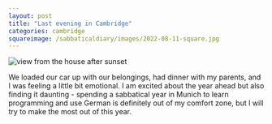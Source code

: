 ```yaml
---
layout: post
title: "Last evening in Cambridge"
categories: cambridge
squareimage: /sabbaticaldiary/images/2022-08-11-square.jpg
---
```

<img src="/sabbaticaldiary/images/2022-08-11.jpg" alt="view from the house after sunset" class="center">

We loaded our car up with our belongings, had dinner with my parents, and I was feeling a little bit emotional. I am excited about the year ahead but also finding it daunting - spending a sabbatical year in Munich to learn programming and use German is definitely out of my comfort zone, but I will try to make the most out of this year.  